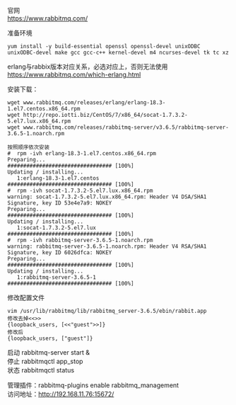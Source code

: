 官网  
https://www.rabbitmq.com/  

准备环境  
```
yum install -y build-essential openssl openssl-devel unixODBC unixODBC-devel make gcc gcc-c++ kernel-devel m4 ncurses-devel tk tc xz
```  
erlang与rabbix版本对应关系，必选对应上，否则无法使用  
https://www.rabbitmq.com/which-erlang.html  

安装下载：  
```
wget www.rabbitmq.com/releases/erlang/erlang-18.3-1.el7.centos.x86_64.rpm
wget http://repo.iotti.biz/CentOS/7/x86_64/socat-1.7.3.2-5.el7.lux.x86_64.rpm
wget www.rabbitmq.com/releases/rabbitmq-server/v3.6.5/rabbitmq-server-3.6.5-1.noarch.rpm

按照顺序依次安装
#  rpm -ivh erlang-18.3-1.el7.centos.x86_64.rpm 
Preparing...                          ################################# [100%]
Updating / installing...
   1:erlang-18.3-1.el7.centos         ################################# [100%]
#  rpm -ivh socat-1.7.3.2-5.el7.lux.x86_64.rpm 
warning: socat-1.7.3.2-5.el7.lux.x86_64.rpm: Header V4 DSA/SHA1 Signature, key ID 53e4e7a9: NOKEY
Preparing...                          ################################# [100%]
Updating / installing...
   1:socat-1.7.3.2-5.el7.lux          ################################# [100%]
#  rpm -ivh rabbitmq-server-3.6.5-1.noarch.rpm 
warning: rabbitmq-server-3.6.5-1.noarch.rpm: Header V4 RSA/SHA1 Signature, key ID 6026dfca: NOKEY
Preparing...                          ################################# [100%]
Updating / installing...
   1:rabbitmq-server-3.6.5-1          ################################# [100%]
```  

修改配置文件  
```
vim /usr/lib/rabbitmq/lib/rabbitmq_server-3.6.5/ebin/rabbit.app
修改去掉<<>>
{loopback_users, [<<"guest">>]}
修改后
{loopback_users, ["guest"]}
```  

启动 rabbitmq-server start &  
停止 rabbitmqctl app_stop  
状态 rabbitmqctl status  

管理插件：rabbitmq-plugins enable rabbitmq_management  
访问地址：http://192.168.11.76:15672/  
